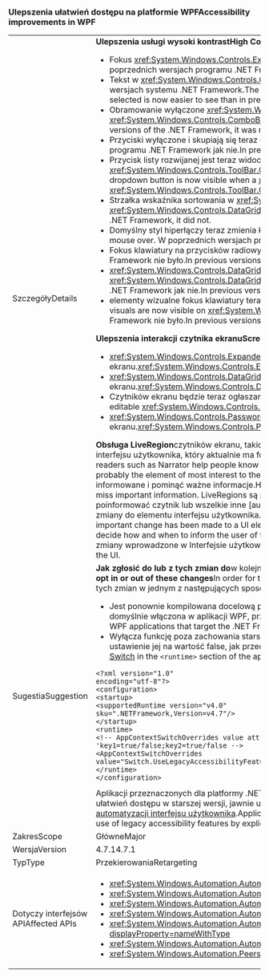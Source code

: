 ### <a name="accessibility-improvements-in-wpf"></a><span data-ttu-id="e1561-101">Ulepszenia ułatwień dostępu na platformie WPF</span><span class="sxs-lookup"><span data-stu-id="e1561-101">Accessibility improvements in WPF</span></span>

|   |   |
|---|---|
|<span data-ttu-id="e1561-102">Szczegóły</span><span class="sxs-lookup"><span data-stu-id="e1561-102">Details</span></span>|<span data-ttu-id="e1561-103"><strong>Ulepszenia usługi wysoki kontrast</strong></span><span class="sxs-lookup"><span data-stu-id="e1561-103"><strong>High Contrast improvements</strong></span></span><ul><li><span data-ttu-id="e1561-104">Fokus <xref:System.Windows.Controls.Expander> kontroli jest teraz widoczne.</span><span class="sxs-lookup"><span data-stu-id="e1561-104">The focus for the <xref:System.Windows.Controls.Expander> control is now visible.</span></span> <span data-ttu-id="e1561-105">W poprzednich wersjach programu .NET Framework nie było.</span><span class="sxs-lookup"><span data-stu-id="e1561-105">In previous versions of the .NET Framework, it was not.</span></span></li><li><span data-ttu-id="e1561-106">Tekst w <xref:System.Windows.Controls.CheckBox> i <xref:System.Windows.Controls.RadioButton> służy po jej wybraniu jest teraz łatwiejsze Zobacz niż w poprzednich wersjach systemu .NET Framework.</span><span class="sxs-lookup"><span data-stu-id="e1561-106">The text in <xref:System.Windows.Controls.CheckBox> and <xref:System.Windows.Controls.RadioButton> controls when they are selected is now easier to see than in previous .NET Framework versions.</span></span></li><li><span data-ttu-id="e1561-107">Obramowanie wyłączone <xref:System.Windows.Controls.ComboBox> jest teraz kolor wyłączonego tekstu.</span><span class="sxs-lookup"><span data-stu-id="e1561-107">The border of a disabled <xref:System.Windows.Controls.ComboBox> is now the same color as the disabled text.</span></span> <span data-ttu-id="e1561-108">W poprzednich wersjach programu .NET Framework nie było.</span><span class="sxs-lookup"><span data-stu-id="e1561-108">In previous versions of the .NET Framework, it was not.</span></span></li><li><span data-ttu-id="e1561-109">Przyciski wyłączone i skupiają się teraz używać kolor motywu poprawne.</span><span class="sxs-lookup"><span data-stu-id="e1561-109">Disabled and focused buttons now use the correct theme color.</span></span> <span data-ttu-id="e1561-110">W poprzednich wersjach programu .NET Framework jak nie.</span><span class="sxs-lookup"><span data-stu-id="e1561-110">In previous versions of the .NET Framework, they did not.</span></span></li><li><span data-ttu-id="e1561-111">Przycisk listy rozwijanej jest teraz widoczna gdy <xref:System.Windows.Controls.ComboBox> ma ustawioną wartość stylu kontrolki <xref:System.Windows.Controls.ToolBar.ComboBoxStyleKey?displayProperty=nameWithType>, w poprzednich wersjach programu .NET Framework nie było.</span><span class="sxs-lookup"><span data-stu-id="e1561-111">The dropdown button is now visible when a <xref:System.Windows.Controls.ComboBox> control's style is set to <xref:System.Windows.Controls.ToolBar.ComboBoxStyleKey?displayProperty=nameWithType>, In previous versions of the .NET Framework, it was not.</span></span></li><li><span data-ttu-id="e1561-112">Strzałka wskaźnika sortowania w <xref:System.Windows.Controls.DataGrid> kontrola korzysta teraz kolorów motywu.</span><span class="sxs-lookup"><span data-stu-id="e1561-112">The sort indicator arrow in a <xref:System.Windows.Controls.DataGrid> control now uses theme colors.</span></span> <span data-ttu-id="e1561-113">W poprzednich wersjach programu .NET Framework jak nie.</span><span class="sxs-lookup"><span data-stu-id="e1561-113">In previous versions of the .NET Framework, it did not.</span></span></li><li><span data-ttu-id="e1561-114">Domyślny styl hiperłączy teraz zmienia kolor motywu poprawne na myszy za pośrednictwem.</span><span class="sxs-lookup"><span data-stu-id="e1561-114">The default hyperlink style now changes to the correct theme color on mouse over.</span></span> <span data-ttu-id="e1561-115">W poprzednich wersjach programu .NET Framework jak nie.</span><span class="sxs-lookup"><span data-stu-id="e1561-115">In previous versions of the .NET Framework, it did not.</span></span></li><li><span data-ttu-id="e1561-116">Fokus klawiatury na przycisków radiowych jest teraz widoczne.</span><span class="sxs-lookup"><span data-stu-id="e1561-116">The Keyboard focus on radio buttons is now visible.</span></span> <span data-ttu-id="e1561-117">W poprzednich wersjach programu .NET Framework nie było.</span><span class="sxs-lookup"><span data-stu-id="e1561-117">In previous versions of the .NET Framework, it was not.</span></span></li><li><span data-ttu-id="e1561-118"><xref:System.Windows.Controls.DataGrid> Formantu wyboru kolumny używa teraz oczekiwanego kolory opinii fokus klawiatury.</span><span class="sxs-lookup"><span data-stu-id="e1561-118">The <xref:System.Windows.Controls.DataGrid> control's checkbox column now uses the expected colors for keyboard focus feedback.</span></span> <span data-ttu-id="e1561-119">W poprzednich wersjach programu .NET Framework jak nie.</span><span class="sxs-lookup"><span data-stu-id="e1561-119">In previous versions of the .NET Framework, it did not.</span></span></li><li><span data-ttu-id="e1561-120">elementy wizualne fokus klawiatury teraz są widoczne na <xref:System.Windows.Controls.ComboBox> i <xref:System.Windows.Controls.ListBox>.</span><span class="sxs-lookup"><span data-stu-id="e1561-120">the Keyboard focus visuals are now visible on <xref:System.Windows.Controls.ComboBox> and <xref:System.Windows.Controls.ListBox>.</span></span> <span data-ttu-id="e1561-121">W poprzednich wersjach programu .NET Framework nie było.</span><span class="sxs-lookup"><span data-stu-id="e1561-121">In previous versions of the .NET Framework, it was not.</span></span></li></ul><span data-ttu-id="e1561-122"><strong>Ulepszenia interakcji czytnika ekranu</strong></span><span class="sxs-lookup"><span data-stu-id="e1561-122"><strong>Screen reader interaction improvements</strong></span></span><ul><li><span data-ttu-id="e1561-123"><xref:System.Windows.Controls.Expander> Formanty są teraz prawidłowo anonsowane jako grupy (Rozwiń/Zwiń) czytników ekranu.</span><span class="sxs-lookup"><span data-stu-id="e1561-123"><xref:System.Windows.Controls.Expander> controls are now correctly announced as groups (expand/collapse) by screen readers.</span></span></li><li><span data-ttu-id="e1561-124"><xref:System.Windows.Controls.DataGridCell> Formanty są teraz prawidłowo anonsowane jako komórki siatki danych (zlokalizowany) czytników ekranu.</span><span class="sxs-lookup"><span data-stu-id="e1561-124"><xref:System.Windows.Controls.DataGridCell> controls are now correctly announced as data grid cell (localized) by screen readers.</span></span></li><li><span data-ttu-id="e1561-125">Czytników ekranu będzie teraz ogłaszamy nazwę można edytować <xref:System.Windows.Controls.ComboBox>.</span><span class="sxs-lookup"><span data-stu-id="e1561-125">Screen readers will now announce the name of an editable <xref:System.Windows.Controls.ComboBox>.</span></span></li><li><span data-ttu-id="e1561-126"><xref:System.Windows.Controls.PasswordBox> formanty nie są ogłaszane jako &quot;żaden element w widoku&quot; czytników ekranu.</span><span class="sxs-lookup"><span data-stu-id="e1561-126"><xref:System.Windows.Controls.PasswordBox> controls are no longer announced as &quot;no item in view&quot; by screen readers.</span></span></li></ul><span data-ttu-id="e1561-127"><strong>Obsługa LiveRegion</strong>czytników ekranu, takich jak program Narrator ułatwiają sprawdzić zawartość interfejsu użytkownika aplikacji, zwykle przez opisujące coś o interfejsu użytkownika, który aktualnie ma fokus, ponieważ prawdopodobnie jest to element najbardziej przydatnych dla użytkownika.</span><span class="sxs-lookup"><span data-stu-id="e1561-127"><strong>LiveRegion support</strong>Screen readers such as Narrator help people know the UI contents of an application, usually by describing something about the UI that's currently focused, because that is probably the element of most interest to the user.</span></span> <span data-ttu-id="e1561-128">Jednak jeśli element interfejsu użytkownika gdzieś zmienia się na ekranie i nie ma fokus, użytkownik może nie informowane i pominąć ważne informacje.</span><span class="sxs-lookup"><span data-stu-id="e1561-128">However, if a UI element changes somewhere in the screen and it does not have the focus, the user may not be informed and miss important information.</span></span> <span data-ttu-id="e1561-129">LiveRegions są przeznaczone do rozwiązania tego problemu.</span><span class="sxs-lookup"><span data-stu-id="e1561-129">LiveRegions are meant to solve this problem.</span></span> <span data-ttu-id="e1561-130">Deweloper może użyć ich poinformować czytnik lub wszelkie inne [automatyzacji interfejsu użytkownika][Przegląd automatyzacji interfejsu użytkownika](~/docs/framework/ui-automation/ui-automation-overview.md) klienta, który wprowadzono istotne zmiany do elementu interfejsu użytkownika.</span><span class="sxs-lookup"><span data-stu-id="e1561-130">A developer can use them to inform the screen reader or any other [UI Automation][UI Automation Overview](~/docs/framework/ui-automation/ui-automation-overview.md) client that an important change has been made to a UI element.</span></span> <span data-ttu-id="e1561-131">Czytnik następnie można zdecydować, jak i kiedy informują użytkownika o tej zmiany.</span><span class="sxs-lookup"><span data-stu-id="e1561-131">The screen reader can then decide how and when to inform the user of this change.</span></span> <span data-ttu-id="e1561-132">Właściwość LiveSetting umożliwia również czytnik wiedzieć, jak ważna jest poinformowanie użytkowników zmiany wprowadzone w Interfejsie użytkownika.</span><span class="sxs-lookup"><span data-stu-id="e1561-132">The LiveSetting property also lets the screen reader know how important it is to inform the user of the change made to the UI.</span></span>|
|<span data-ttu-id="e1561-133">Sugestia</span><span class="sxs-lookup"><span data-stu-id="e1561-133">Suggestion</span></span>|<span data-ttu-id="e1561-134"><strong>Jak zgłosić do lub z tych zmian do</strong>w kolejności dla aplikacji, aby korzystać z tych zmian, należy uruchomić w programie .NET Framework 4.7.1 lub nowszym.</span><span class="sxs-lookup"><span data-stu-id="e1561-134"><strong>How to opt in or out of these changes</strong>In order for the application to benefit from these changes, it must run on the .NET Framework 4.7.1 or later.</span></span> <span data-ttu-id="e1561-135">Aplikacji mogą korzystać z tych zmian w jednym z następujących sposobów:</span><span class="sxs-lookup"><span data-stu-id="e1561-135">The application can benefit from these changes in either of the following ways:</span></span><ul><li><span data-ttu-id="e1561-136">Jest ponownie kompilowana docelową programu .NET Framework 4.7.1.</span><span class="sxs-lookup"><span data-stu-id="e1561-136">It is recompiled to target the .NET Framework 4.7.1.</span></span> <span data-ttu-id="e1561-137">Te zmiany ułatwień dostępu są domyślnie włączona w aplikacji WPF, przeznaczonych dla platformy .NET Framework 4.7.1 lub nowszym.</span><span class="sxs-lookup"><span data-stu-id="e1561-137">These accessibility changes are enabled by default on WPF applications that target the .NET Framework 4.7.1 or later.</span></span></li><li><span data-ttu-id="e1561-138">Wyłącza funkcję poza zachowania starszych ułatwień dostępu przez dodanie poniższego [przełącznika AppContext](~/docs/framework/configure-apps/file-schema/runtime/appcontextswitchoverrides-element.md) w <code>&lt;runtime&gt;</code> sekcji pliku konfiguracji aplikacji i ustawienie jej na wartość false, jak przedstawiono na poniższym przykładzie.</span><span class="sxs-lookup"><span data-stu-id="e1561-138">It opts out of the legacy accessibility behaviors by adding the following [AppContext Switch](~/docs/framework/configure-apps/file-schema/runtime/appcontextswitchoverrides-element.md) in the <code>&lt;runtime&gt;</code> section of the app config file and setting it to false, as the following example shows.</span></span></li></ul><pre><code>&lt;?xml version=&quot;1.0&quot; encoding=&quot;utf-8&quot;?&gt;&#13;&#10;&lt;configuration&gt;&#13;&#10;&lt;startup&gt;&#13;&#10;&lt;supportedRuntime version=&quot;v4.0&quot; sku=&quot;.NETFramework,Version=v4.7&quot;/&gt;&#13;&#10;&lt;/startup&gt;&#13;&#10;&lt;runtime&gt;&#13;&#10;&lt;!-- AppContextSwitchOverrides value attribute is in the form of &#39;key1=true/false;key2=true/false  --&gt;&#13;&#10;&lt;AppContextSwitchOverrides value=&quot;Switch.UseLegacyAccessibilityFeatures=false&quot; /&gt;&#13;&#10;&lt;/runtime&gt;&#13;&#10;&lt;/configuration&gt;&#13;&#10;</code></pre><span data-ttu-id="e1561-139">Aplikacji przeznaczonych dla platformy .NET Framework 4.7.1 lub nowszym i chcesz zachować starszego zachowanie dostępności zgodzić się na korzystanie z funkcji ułatwień dostępu w starszej wersji, jawnie ustawiając tego przełącznika AppContext na <code>true</code>. Przegląd automatyzacji interfejsu użytkownika, zobacz [Przegląd automatyzacji interfejsu użytkownika](~/docs/framework/ui-automation/ui-automation-overview.md).</span><span class="sxs-lookup"><span data-stu-id="e1561-139">Applications that target the .NET Framework 4.7.1 or later and want to preserve the legacy accessibility behavior can opt in to the use of legacy accessibility features by explicitly setting this AppContext switch to <code>true</code>.For an overview of UI automation, see the [UI Automation Overview](~/docs/framework/ui-automation/ui-automation-overview.md).</span></span>|
|<span data-ttu-id="e1561-140">Zakres</span><span class="sxs-lookup"><span data-stu-id="e1561-140">Scope</span></span>|<span data-ttu-id="e1561-141">Główne</span><span class="sxs-lookup"><span data-stu-id="e1561-141">Major</span></span>|
|<span data-ttu-id="e1561-142">Wersja</span><span class="sxs-lookup"><span data-stu-id="e1561-142">Version</span></span>|<span data-ttu-id="e1561-143">4.7.1</span><span class="sxs-lookup"><span data-stu-id="e1561-143">4.7.1</span></span>|
|<span data-ttu-id="e1561-144">Typ</span><span class="sxs-lookup"><span data-stu-id="e1561-144">Type</span></span>|<span data-ttu-id="e1561-145">Przekierowania</span><span class="sxs-lookup"><span data-stu-id="e1561-145">Retargeting</span></span>|
|<span data-ttu-id="e1561-146">Dotyczy interfejsów API</span><span class="sxs-lookup"><span data-stu-id="e1561-146">Affected APIs</span></span>|<ul><li><xref:System.Windows.Automation.AutomationElementIdentifiers.LiveSettingProperty?displayProperty=nameWithType></li><li><xref:System.Windows.Automation.AutomationElementIdentifiers.LiveRegionChangedEvent?displayProperty=nameWithType></li><li><xref:System.Windows.Automation.AutomationLiveSetting?displayProperty=nameWithType></li><li><xref:System.Windows.Automation.AutomationProperties.LiveSettingProperty?displayProperty=nameWithType></li><li><xref:System.Windows.Automation.AutomationProperties.SetLiveSetting(System.Windows.DependencyObject,System.Windows.Automation.AutomationLiveSetting)?displayProperty=nameWithType></li><li><xref:System.Windows.Automation.AutomationProperties.GetLiveSetting(System.Windows.DependencyObject)?displayProperty=nameWithType></li><li><xref:System.Windows.Automation.Peers.AutomationPeer.GetLiveSettingCore?displayProperty=nameWithType></li></ul>|

